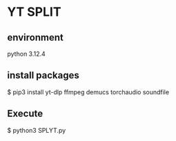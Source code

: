 # YT SPLIT

## environment

python 3.12.4

## install packages

$ pip3 install yt-dlp ffmpeg demucs torchaudio soundfile


## Execute

$ python3 SPLYT.py
